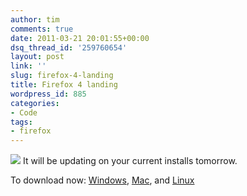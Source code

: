 ```yaml
---
author: tim
comments: true
date: 2011-03-21 20:01:55+00:00
dsq_thread_id: '259760654'
layout: post
link: ''
slug: firefox-4-landing
title: Firefox 4 landing
wordpress_id: 885
categories:
- Code
tags:
- firefox
---
```


![](http://content.screencast.com/users/broderboy/folders/Jing/media/f18ea796-51be-45a3-b4f7-58a8b1104c99/2011-03-21_1559.png) It will be updating on your current installs tomorrow. 

To download now:
[Windows](http://fileforum.betanews.com/detail/Mozilla-Firefox-v4-for-Windows/1032985422/16), [Mac](http://fileforum.betanews.com/detail/Mozilla-Firefox-v4-for-Mac-OS-X/1032985422/17), and
[Linux](http://fileforum.betanews.com/detail/Mozilla-Firefox-v4-for-Linux/1032985422/18)